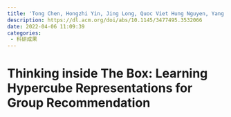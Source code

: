 ```yaml
---
title: 'Tong Chen, Hongzhi Yin, Jing Long, Quoc Viet Hung Nguyen, Yang Wang, and Meng Wang. 2022. Thinking inside The Box: Learning Hypercube Representations for Group Recommendation. In Proceedings of the 45th International ACM SIGIR Conference on Research and Development in Information Retrieval (SIGIR '22). Association for Computing Machinery, New York, NY, USA, 1664–1673.'
description: https://dl.acm.org/doi/abs/10.1145/3477495.3532066
date: 2022-04-06 11:09:39
categories:
 - 科研成果
---
```

# Thinking inside The Box: Learning Hypercube Representations for Group Recommendation